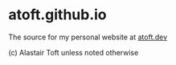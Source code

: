 # atoft.github.io

The source for my personal website at [atoft.dev](https://atoft.dev)

(c) Alastair Toft unless noted otherwise
